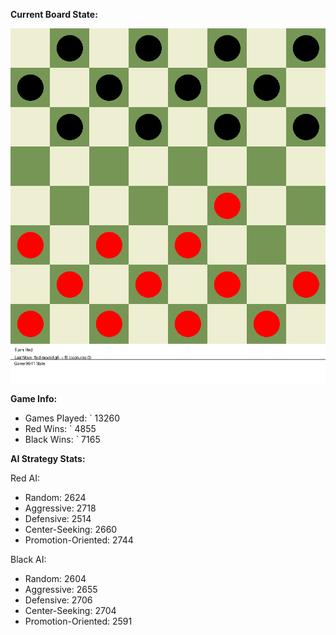 
**Current Board State:**  
<!-- START_GIF -->
![Checkers Game](./checkers_game.gif)
<!-- END_GIF -->

**Game Info:**  
- Games Played: `<!-- GAMES_PLAYED --> 13260
- Red Wins: `<!-- RED_WINS --> 4855
- Black Wins: `<!-- BLACK_WINS --> 7165

<!-- AI_STATS -->
**AI Strategy Stats:**

Red AI:
- Random: 2624
- Aggressive: 2718
- Defensive: 2514
- Center-Seeking: 2660
- Promotion-Oriented: 2744

Black AI:
- Random: 2604
- Aggressive: 2655
- Defensive: 2706
- Center-Seeking: 2704
- Promotion-Oriented: 2591
